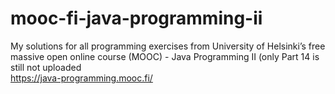 # mooc-fi-java-programming-ii
My solutions for all programming exercises from University of Helsinki’s free massive open online course (MOOC) - Java Programming II (only Part 14 is still not uploaded\
https://java-programming.mooc.fi/
